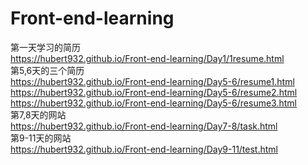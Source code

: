# Front-end-learning
第一天学习的简历
<br>
 https://hubert932.github.io/Front-end-learning/Day1/1resume.html
<br>
第5,6天的三个简历
<br>
https://hubert932.github.io/Front-end-learning/Day5-6/resume1.html
<br>
https://hubert932.github.io/Front-end-learning/Day5-6/resume2.html
<br>
https://hubert932.github.io/Front-end-learning/Day5-6/resume3.html
<br>
第7,8天的网站
<br>
https://hubert932.github.io/Front-end-learning/Day7-8/task.html
<br>
第9-11天的网站
<br>
https://hubert932.github.io/Front-end-learning/Day9-11/test.html
<br>
